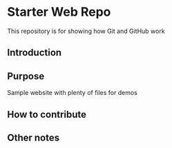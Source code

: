 # Starter Web Repo

This repository is for showing how Git and GitHub work

## Introduction

## Purpose

Sample website with plenty of files for demos
## How to contribute

## Other notes